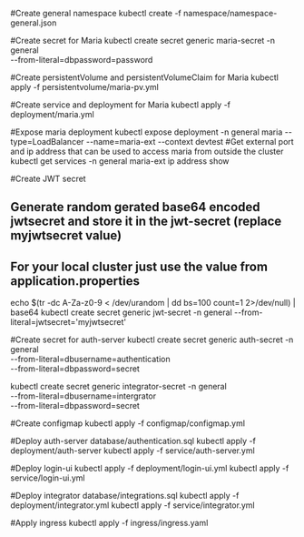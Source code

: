 #Create general namespace
kubectl create -f namespace/namespace-general.json

#Create secret for Maria
kubectl create secret generic maria-secret -n general \
--from-literal=dbpassword=password

#Create persistentVolume and persistentVolumeClaim for Maria
kubectl apply -f persistentvolume/maria-pv.yml

#Create service and deployment for Maria
kubectl apply -f deployment/maria.yml

#Expose maria deployment
kubectl expose deployment -n general maria --type=LoadBalancer --name=maria-ext --context devtest
#Get external port and ip address that can be used to access maria from outside the cluster
kubectl get services -n general maria-ext
ip address show

#Create JWT secret
## Generate random gerated base64 encoded jwtsecret and store it in the jwt-secret (replace myjwtsecret value)
## For your local cluster just use the value from application.properties
echo $(tr -dc A-Za-z0-9 < /dev/urandom | dd bs=100 count=1 2>/dev/null) | base64
kubectl create secret generic jwt-secret -n general --from-literal=jwtsecret='myjwtsecret'

#Create secret for auth-server
kubectl create secret generic auth-secret -n general \
--from-literal=dbusername=authentication \
--from-literal=dbpassword=secret

kubectl create secret generic integrator-secret -n general \
--from-literal=dbusername=intergrator \
--from-literal=dbpassword=secret

#Create configmap
kubectl apply -f configmap/configmap.yml 

#Deploy auth-server
database/authentication.sql
kubectl apply -f deployment/auth-server
kubectl apply -f service/auth-server.yml

#Deploy login-ui
kubectl apply -f deployment/login-ui.yml
kubectl apply -f service/login-ui.yml

#Deploy integrator
database/integrations.sql
kubectl apply -f deployment/integrator.yml
kubectl apply -f service/integrator.yml

#Apply ingress
kubectl apply -f ingress/ingress.yaml
